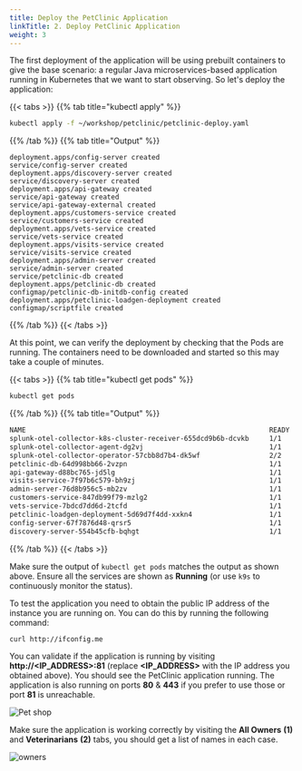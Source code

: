 ```yaml
---
title: Deploy the PetClinic Application
linkTitle: 2. Deploy PetClinic Application
weight: 3
---
```


The first deployment of the application will be using prebuilt containers to give the base scenario: a regular Java microservices-based application running in Kubernetes that we want to start observing. So let's deploy the application:

{{< tabs >}}
{{% tab title="kubectl apply" %}}

``` bash
kubectl apply -f ~/workshop/petclinic/petclinic-deploy.yaml
```

{{% /tab %}}
{{% tab title="Output" %}}

``` text
deployment.apps/config-server created
service/config-server created
deployment.apps/discovery-server created
service/discovery-server created
deployment.apps/api-gateway created
service/api-gateway created
service/api-gateway-external created
deployment.apps/customers-service created
service/customers-service created
deployment.apps/vets-service created
service/vets-service created
deployment.apps/visits-service created
service/visits-service created
deployment.apps/admin-server created
service/admin-server created
service/petclinic-db created
deployment.apps/petclinic-db created
configmap/petclinic-db-initdb-config created
deployment.apps/petclinic-loadgen-deployment created
configmap/scriptfile created
```

{{% /tab %}}
{{< /tabs >}}

At this point, we can verify the deployment by checking that the Pods are running. The containers need to be downloaded and started so this may take a couple of minutes.

{{< tabs >}}
{{% tab title="kubectl get pods" %}}

``` bash
kubectl get pods
```

{{% /tab %}}
{{% tab title="Output" %}}

```bash
NAME                                                            READY   STATUS    RESTARTS   AGE
splunk-otel-collector-k8s-cluster-receiver-655dcd9b6b-dcvkb     1/1     Running   0          114s
splunk-otel-collector-agent-dg2vj                               1/1     Running   0          114s
splunk-otel-collector-operator-57cbb8d7b4-dk5wf                 2/2     Running   0          114s
petclinic-db-64d998bb66-2vzpn                                   1/1     Running   0          58s
api-gateway-d88bc765-jd5lg                                      1/1     Running   0          58s
visits-service-7f97b6c579-bh9zj                                 1/1     Running   0          58s
admin-server-76d8b956c5-mb2zv                                   1/1     Running   0          58s
customers-service-847db99f79-mzlg2                              1/1     Running   0          58s
vets-service-7bdcd7dd6d-2tcfd                                   1/1     Running   0          58s
petclinic-loadgen-deployment-5d69d7f4dd-xxkn4                   1/1     Running   0          58s
config-server-67f7876d48-qrsr5                                  1/1     Running   0          58s
discovery-server-554b45cfb-bqhgt                                1/1     Running   0          58s
```

{{% /tab %}}
{{< /tabs >}}

Make sure the output of `kubectl get pods` matches the output as shown above. Ensure all the services are shown as **Running** (or use `k9s` to continuously monitor the status).

To test the application you need to obtain the public IP address of the instance you are running on. You can do this by running the following command:

``` bash
curl http://ifconfig.me

```

You can validate if the application is running by visiting **http://<IP_ADDRESS>:81** (replace **<IP_ADDRESS>** with the IP address you obtained above). You should see the PetClinic application running. The application is also running on ports **80** & **443** if you prefer to use those or port **81** is unreachable.

![Pet shop](../../images/petclinic.png)

Make sure the application is working correctly by visiting the **All Owners** **(1)** and **Veterinarians** **(2)** tabs, you should get a list of names in each case.

![owners](../../images/petclinic-owners.png)

<!--
Once they are all running, the application will take a few minutes to fully start up, create the database and synchronize all the services, so let's use the time to check the local private repository is active.

#### Verify the local Private Registry

Later on, when we test our **automatic discovery and configuration** we are going to build new containers to highlight some of the additional features of Splunk Observability Cloud.

As configuration files and source code will be changed, the containers will need to be built and stored in a local private registry (which has already been enabled for you).

To check if the private registry is avaiable, run the following command (this will return an empty list):

{{< tabs >}}
{{% tab title="Check the local Private Registry" %}}

``` bash
curl -X GET http://localhost:9999/v2/_catalog
```

{{% /tab %}}
{{% tab title="Output" %}}

```text
**{"repositories":[]}**
```

{{% /tab %}}
{{< /tabs >}}
-->